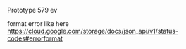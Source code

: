 Prototype 579 ev

format error like here https://cloud.google.com/storage/docs/json_api/v1/status-codes#errorformat  
